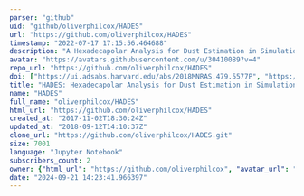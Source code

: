 ```yaml
---
parser: "github"
uid: "github/oliverphilcox/HADES"
url: "https://github.com/oliverphilcox/HADES"
timestamp: "2022-07-17 17:15:56.464688"
description: "A Hexadecapolar Analysis for Dust Estimation in Simulations (of CMB B-mode thermal dust emission)"
avatar: "https://avatars.githubusercontent.com/u/30410089?v=4"
repo_url: "https://github.com/oliverphilcox/HADES"
doi: ["https://ui.adsabs.harvard.edu/abs/2018MNRAS.479.5577P", "https://ui.adsabs.harvard.edu/abs/2019ascl.soft09005P/abstract"]
title: "HADES: Hexadecapolar Analysis for Dust Estimation in Simulations (of CMB B-mode thermal dust emission)"
name: "HADES"
full_name: "oliverphilcox/HADES"
html_url: "https://github.com/oliverphilcox/HADES"
created_at: "2017-11-02T18:30:24Z"
updated_at: "2018-09-12T14:10:37Z"
clone_url: "https://github.com/oliverphilcox/HADES.git"
size: 7001
language: "Jupyter Notebook"
subscribers_count: 2
owner: {"html_url": "https://github.com/oliverphilcox", "avatar_url": "https://avatars.githubusercontent.com/u/30410089?v=4", "login": "oliverphilcox", "type": "User"}
date: "2024-09-21 14:23:41.966397"
---
```

